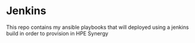 # Jenkins
This repo contains my ansible playbooks that will deployed using a jenkins build in order to provision in HPE Synergy            
